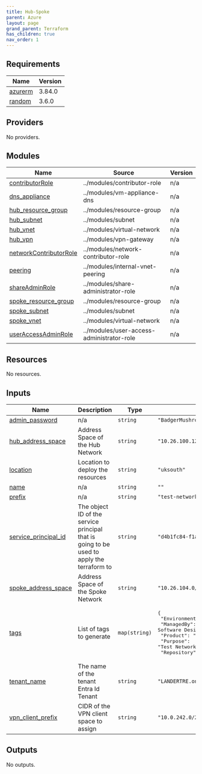 ```yaml
---
title: Hub-Spoke
parent: Azure
layout: page
grand_parent: Terraform
has_children: true
nav_order: 1
---
```


<!-- BEGIN_TF_DOCS -->

## Requirements

| Name | Version |
|------|---------|
| <a name="requirement_azurerm"></a> [azurerm](#requirement\_azurerm) | 3.84.0 |
| <a name="requirement_random"></a> [random](#requirement\_random) | 3.6.0 |

## Providers

No providers.

## Modules

| Name | Source | Version |
|------|--------|---------|
| <a name="module_contributorRole"></a> [contributorRole](#module\_contributorRole) | ../modules/contributor-role | n/a |
| <a name="module_dns_appliance"></a> [dns\_appliance](#module\_dns\_appliance) | ../modules/vm-appliance-dns | n/a |
| <a name="module_hub_resource_group"></a> [hub\_resource\_group](#module\_hub\_resource\_group) | ../modules/resource-group | n/a |
| <a name="module_hub_subnet"></a> [hub\_subnet](#module\_hub\_subnet) | ../modules/subnet | n/a |
| <a name="module_hub_vnet"></a> [hub\_vnet](#module\_hub\_vnet) | ../modules/virtual-network | n/a |
| <a name="module_hub_vpn"></a> [hub\_vpn](#module\_hub\_vpn) | ../modules/vpn-gateway | n/a |
| <a name="module_networkContributorRole"></a> [networkContributorRole](#module\_networkContributorRole) | ../modules/network-contributor-role | n/a |
| <a name="module_peering"></a> [peering](#module\_peering) | ../modules/internal-vnet-peering | n/a |
| <a name="module_shareAdminRole"></a> [shareAdminRole](#module\_shareAdminRole) | ../modules/share-administrator-role | n/a |
| <a name="module_spoke_resource_group"></a> [spoke\_resource\_group](#module\_spoke\_resource\_group) | ../modules/resource-group | n/a |
| <a name="module_spoke_subnet"></a> [spoke\_subnet](#module\_spoke\_subnet) | ../modules/subnet | n/a |
| <a name="module_spoke_vnet"></a> [spoke\_vnet](#module\_spoke\_vnet) | ../modules/virtual-network | n/a |
| <a name="module_userAccessAdminRole"></a> [userAccessAdminRole](#module\_userAccessAdminRole) | ../modules/user-access-administrator-role | n/a |

## Resources

No resources.

## Inputs

| Name | Description | Type | Default | Required |
|------|-------------|------|---------|:--------:|
| <a name="input_admin_password"></a> [admin\_password](#input\_admin\_password) | n/a | `string` | `"BadgerMushroom@1556"` | no |
| <a name="input_hub_address_space"></a> [hub\_address\_space](#input\_hub\_address\_space) | Address Space of the Hub Network | `string` | `"10.26.100.128/26"` | no |
| <a name="input_location"></a> [location](#input\_location) | Location to deploy the resources | `string` | `"uksouth"` | no |
| <a name="input_name"></a> [name](#input\_name) | n/a | `string` | `""` | no |
| <a name="input_prefix"></a> [prefix](#input\_prefix) | n/a | `string` | `"test-network"` | no |
| <a name="input_service_principal_id"></a> [service\_principal\_id](#input\_service\_principal\_id) | The object ID of the service principal that is going to be used to apply the terraform to | `string` | `"d4b1fc84-f1a1-4522-82d3-23c48ffb2c4c"` | no |
| <a name="input_spoke_address_space"></a> [spoke\_address\_space](#input\_spoke\_address\_space) | Address Space of the Spoke Network | `string` | `"10.26.104.0/25"` | no |
| <a name="input_tags"></a> [tags](#input\_tags) | List of tags to generate | `map(string)` | <pre>{<br/>  "Environment": "Dev",<br/>  "ManagedBy": "Research Software Design Authority",<br/>  "Product": "LSC SDE",<br/>  "Purpose": "Test Network",<br/>  "Repository": "https://github.com/lsc-sde/k8s-iac.git"<br/>}</pre> | no |
| <a name="input_tenant_name"></a> [tenant\_name](#input\_tenant\_name) | The name of the tenant Entra Id Tenant | `string` | `"LANDERTRE.onmicrosoft.com"` | no |
| <a name="input_vpn_client_prefix"></a> [vpn\_client\_prefix](#input\_vpn\_client\_prefix) | CIDR of the VPN client space to assign | `string` | `"10.0.242.0/24"` | no |

## Outputs

No outputs.

<!-- END_TF_DOCS -->